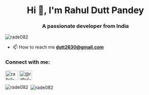 <h1 align="center">Hi 👋, I'm Rahul Dutt Pandey</h1>
<h3 align="center">A passionate developer from India</h3>

<p align="left"> <img src="https://komarev.com/ghpvc/?username=rade082&label=Profile%20views&color=0e75b6&style=flat" alt="rade082" /> </p>

- 📫 How to reach me **dutt2630@gmail.com**

<h3 align="left">Connect with me:</h3>
<p align="left">
<a href="https://linkedin.com/in/rahul-dutt-pandey-622a51181" target="blank"><img align="center" src="https://raw.githubusercontent.com/rahuldkjain/github-profile-readme-generator/neutral-icons/src/images/icons/Social/linked-in-alt.svg" alt="rahul-dutt-pandey-622a51181" height="30" width="40" /></a>
<a href="https://medium.com/@rahul-dp" target="blank"><img align="center" src="https://raw.githubusercontent.com/rahuldkjain/github-profile-readme-generator/neutral-icons/src/images/icons/Social/medium.svg" alt="@rahul-dp" height="30" width="40" /></a>
</p>

<p><img align="left" src="https://github-readme-stats.vercel.app/api/top-langs?username=rade082&show_icons=true&locale=en&layout=compact" alt="rade082" /></p>

<p>&nbsp;<img align="center" src="https://github-readme-stats.vercel.app/api?username=rade082&show_icons=true&locale=en" alt="rade082" /></p>


